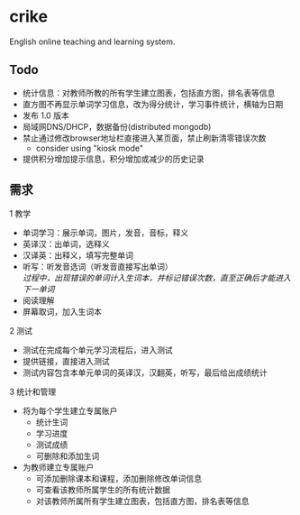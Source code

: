 ﻿crike
=====

English online teaching and learning system.

Todo
-----
* 统计信息：对教师所教的所有学生建立图表，包括直方图，排名表等信息
* 直方图不再显示单词学习信息，改为得分统计，学习事件统计，横轴为日期
* 发布 1.0 版本
* 局域网DNS/DHCP，数据备份(distributed mongodb)
* 禁止通过修改browser地址栏直接进入某页面，禁止刷新清零错误次数
  * consider using "kiosk mode"
* 提供积分增加提示信息，积分增加或减少的历史记录

需求
-----

1 教学

*  单词学习：展示单词，图片，发音，音标，释义  
*  英译汉：出单词，选释义  
*  汉译英：出释义，填写完整单词  
*  听写：听发音选词（听发音直接写出单词）  
*过程中，出现错误的单词计入生词本，并标记错误次数，直至正确后才能进入下一单词*
*  阅读理解
*  屏幕取词，加入生词本

2 测试 
 
*  测试在完成每个单元学习流程后，进入测试  
*  提供链接，直接进入测试  
*  测试内容包含本单元单词的英译汉，汉翻英，听写，最后给出成绩统计

3 统计和管理
  
* 将为每个学生建立专属账户
	* 统计生词
	* 学习进度
	* 测试成绩
	* 可删除和添加生词
* 为教师建立专属账户
	* 可添加删除课本和课程，添加删除修改单词信息
	* 可查看该教师所属学生的所有统计数据
	* 对该教师所属所有学生建立图表，包括直方图，排名表等信息
